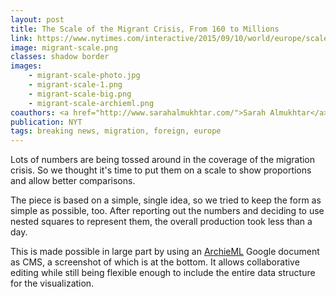 ```yaml
---
layout: post
title: The Scale of the Migrant Crisis, From 160 to Millions
link: https://www.nytimes.com/interactive/2015/09/10/world/europe/scale-of-migrant-crisis-in-europe.html
image: migrant-scale.png
classes: shadow border
images:
    - migrant-scale-photo.jpg
    - migrant-scale-1.png
    - migrant-scale-big.png
    - migrant-scale-archieml.png
coauthors: <a href="http://www.sarahalmukhtar.com/">Sarah Almukhtar</a>, <a href="https://twitter.com/wilsonandrews">Wilson Andrews</a> & <a href="http://joshmkeller.com/">Josh Keller</a>
publication: NYT
tags: breaking news, migration, foreign, europe
---
```


Lots of numbers are being tossed around in the coverage of the migration crisis. So we thought it's time to put them on a scale to show proportions and allow better comparisons.

The piece is based on a simple, single idea, so we tried to keep the form as simple as possible, too. After reporting out the numbers and deciding to use nested squares to represent them, the overall production took less than a day.

This is made possible in large part by using an [ArchieML](http://archieml.org/) Google document as CMS, a screenshot of which is at the bottom. It allows collaborative editing while still being flexible enough to include the entire data structure for the visualization.
